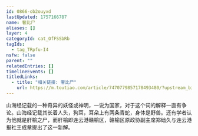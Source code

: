 ```yaml
---
id: 0866-ob2ouyxd
lastUpdated: 1757166787
name: 奢比尸
aliases: []
layer: 4
categoryId: cat_OfFSSbRb
tagIds:
  - tag_TRpfu-I4
nsfw: false
parent: ""
relatedEntries: []
timelineEvents: []
titledLinks:
  - title: "相关链接: 奢比尸"
    url: https://m.toutiao.com/article/7470779857178493480/?upstream_biz=toutiao_pc
---
```


山海经记载的一种奇异的妖怪或神明，一说为国家，对于这个词的解释一直有争论。山海经记载其长着人头，狗耳，耳朵上有两条青蛇，身体是野兽。还有学者认为他就是肝榆之尸，而肝榆即连云港赣榆区，赣榆区原政协副主席郑础久与连云港报社王成章提出了这一新解。